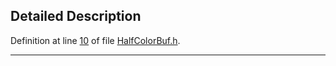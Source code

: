 ## Detailed Description

Definition at line <a href="HalfColorBuf_8h-source.md#l00010" class="el">10</a> of file <a href="HalfColorBuf_8h-source.md" class="el">HalfColorBuf.h</a>.

------------------------------------------------------------------------

